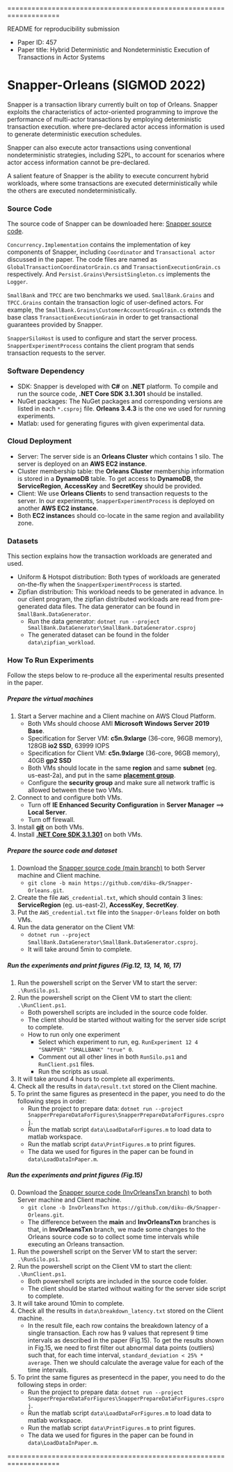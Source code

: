 ===================================================================

README for reproducibility submission
- Paper ID: 457
- Paper title: Hybrid Deterministic and Nondeterministic Execution of Transactions in Actor Systems

# Snapper-Orleans (SIGMOD 2022)
Snapper is a transaction library currently built on top of Orleans. Snapper exploits the characteristics of actor-oriented programming to improve the performance of multi-actor transactions by employing deterministic transaction execution. where pre-declared actor access information is used to generate deterministic execution schedules. 

Snapper can also execute actor transactions using conventional nondeterministic strategies, including S2PL, to account for scenarios where actor access information cannot be pre-declared. 

A salient feature of Snapper is the ability to execute concurrent hybrid workloads, where some transactions are executed deterministically while the others are executed nondeterministically.

### Source Code
The source code of Snapper can be downloaded here: [Snapper source code](https://github.com/diku-dk/Snapper-Orleans).

`Concurrency.Implementation` contains the implementation of key components of Snapper, including `Coordinator` and `Transactional actor` discussed in the paper. The code files are named as `GlobalTransactionCoordinatorGrain.cs` and `TransactionExecutionGrain.cs` respectively. And `Persist.Grains\PersistSingleton.cs` implements the `Logger`. 

`SmallBank` and `TPCC` are two benchmarks we used. `SmallBank.Grains` and `TPCC.Grains` contain the transaction logic of user-defined actors. For example, the `SmallBank.Grains\CustomerAccountGroupGrain.cs` extends the base class `TransactionExecutionGrain` in order to get transactional guarantees provided by Snapper. 

`SnapperSiloHost` is used to configure and start the server process. `SnapperExperimentProcess` contains the client program that sends transaction requests to the server.

### Software Dependency
- SDK: Snapper is developed with **C#** on **.NET** platform. To compile and run the source code, **.NET Core SDK 3.1.301** should be installed.
- NuGet packages: The NuGet packages and corresponding versions are listed in each `*.csproj` file. **Orleans 3.4.3** is the one we used for running experiments.
- Matlab: used for generating figures with given experimental data.

### Cloud Deployment
- Server: The server side is an **Orleans Cluster** which contains 1 silo. The server is deployed on an **AWS EC2 instance**.
- Cluster membership table: the **Orleans Cluster** membership information is stored in a **DynamoDB** table. To get access to **DynamoDB**, the **ServiceRegion**, **AccessKey** and **SecretKey** should be provided.
- Client: We use **Orleans Client**s to send transaction requests to the server. In our experiments, `SnapperExperimentProcess` is deployed on another **AWS EC2 instance**.
- Both **EC2 instance**s should co-locate in the same region and availability zone.

### Datasets
This section explains how the transaction workloads are generated and used.
- Uniform & Hotspot distribution: Both types of workloads are generated on-the-fly when the `SnapperExperimentProcess` is started.
- Zipfian distribution: This workload needs to be generated in advance. In our client program, the zipfian distributed workloads are read from pre-generated data files. The data generator can be found in `SmallBank.DataGenerator`.
  * Run the data generator: `dotnet run --project SmallBank.DataGenerator\SmallBank.DataGenerator.csproj`
  * The generated dataset can be found in the folder `data\zipfian_workload`.

### How To Run Experiments
Follow the steps below to re-produce all the experimental results presented in the paper.

##### Prepare the virtual machines
1. Start a Server machine and a Client machine on AWS Cloud Platform.
   - Both VMs should choose AMI **Microsoft Windows Server 2019 Base**.
   - Specification for Server VM: **c5n.9xlarge** (36-core, 96GB memory), 128GB **io2 SSD**, 63999 IOPS
   - Specification for Client VM: **c5n.9xlarge** (36-core, 96GB memory), 40GB **gp2 SSD**
   - Both VMs should locate in the same **region** and same **subnet** (eg. us-east-2a), and put in the same [**placement group**](https://docs.aws.amazon.com/AWSEC2/latest/UserGuide/placement-groups.html).
   - Configure the **security group** and make sure all network traffic is allowed between these two VMs.
2. Connect to and configure both VMs.
   - Turn off **IE Enhanced Security Configuration** in **Server Manager** ==> **Local Server**.
   - Turn off firewall.
3. Install [**git**](https://git-scm.com/downloads) on both VMs.
4. Install [**.NET Core SDK 3.1.301**](https://github.com/dotnet/core/blob/main/release-notes/3.1/3.1.5/3.1.301-download.md) on both VMs.

##### Prepare the source code and dataset
1. Download the [Snapper source code (main branch)](https://github.com/diku-dk/Snapper-Orleans) to both Server machine and Client machine.
   - `git clone -b main https://github.com/diku-dk/Snapper-Orleans.git`.
2. Create the file `AWS_credential.txt`, which should contain 3 lines: **ServiceRegion** (eg. us-east-2), **AccessKey**, **SecretKey**.
3. Put the `AWS_credential.txt` file into the `Snapper-Orleans` folder on both VMs.
4. Run the data generator on the Client VM:
   - `dotnet run --project SmallBank.DataGenerator\SmallBank.DataGenerator.csproj`.
   - It will take around 5min to complete.

##### Run the experiments and print figures (Fig.12, 13, 14, 16, 17)
1. Run the powershell script on the Server VM to start the server: `.\RunSilo.ps1`.
2. Run the powershell script on the Client VM to start the client: `.\RunClient.ps1`.
   - Both powershell scripts are included in the source code folder.
   - The client should be started without waiting for the server side script to complete.
   - How to run only one experiment
     * Select which experiment to run, eg. `RunExperiment 12 4 "SNAPPER" "SMALLBANK" "true" 0`.
     * Comment out all other lines in both `RunSilo.ps1` and `RunClient.ps1` files.
     * Run the scripts as usual.
3. It will take around 4 hours to complete all experiments.
4. Check all the results in `data\result.txt` stored on the Client machine.
5. To print the same figures as presentecd in the paper, you need to do the following steps in order:
   - Run the project to prepare data: `dotnet run --project SnapperPrepareDataForFigures\SnapperPrepareDataForFigures.csproj`.
   - Run the matlab script `data\LoadDataForFigures.m` to load data to matlab workspace.
   - Run the matlab script `data\PrintFigures.m` to print figures.
   - The data we used for figures in the paper can be found in `data\LoadDataInPaper.m`.

##### Run the experiments and print figures (Fig.15)
0. Download the [Snapper source code (InvOrleansTxn branch)](https://github.com/diku-dk/Snapper-Orleans) to both Server machine and Client machine.
   - `git clone -b InvOrleansTxn https://github.com/diku-dk/Snapper-Orleans.git`.
   - The difference between the **main** and **InvOrleansTxn** branches is that, in **InvOrleansTxn** branch, we made some changes to the Orleans source code so to collect some time intervals while executing an Orleans transaction.
1. Run the powershell script on the Server VM to start the server: `.\RunSilo.ps1`.
2. Run the powershell script on the Client VM to start the client: `.\RunClient.ps1`.
   - Both powershell scripts are included in the source code folder.
   - The client should be started without waiting for the server side script to complete.
3. It will take around 10min to complete.
4. Check all the results in `data\breakdown_latency.txt` stored on the Client machine.
   - In the result file, each row contains the breakdown latency of a single transaction. Each row has 9 values that represent 9 time intervals as described in the paper (Fig.15). To get the results shown in Fig.15, we need to first filter out abnormal data points (outliers) such that, for each time interval, `standard_deviation < 25% * average`. Then we should calculate the average value for each of the time intervals.
5. To print the same figures as presentecd in the paper, you need to do the following steps in order:
   - Run the project to prepare data: `dotnet run --project SnapperPrepareDataForFigures\SnapperPrepareDataForFigures.csproj`.
   - Run the matlab script `data\LoadDataForFigures.m` to load data to matlab workspace.
   - Run the matlab script `data\PrintFigures.m` to print figures.
   - The data we used for figures in the paper can be found in `data\LoadDataInPaper.m`.

===================================================================
